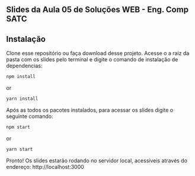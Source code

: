 ## Slides da Aula 05 de Soluções WEB - Eng. Comp SATC

## Instalação

Clone esse repositório ou faça download desse projeto. Acesse o a raiz da pasta com os slides pelo terminal e digite o comando de instalação de dependencias:

```bash
npm install
```

or

```bash
yarn install
```

Após as todos os pacotes instalados, para acessar os slides digite o seguinte comando:

```bash
npm start
```

or

```bash
yarn start
```

Pronto! Os slides estarão rodando no servidor local, acessíveis através do endereço: http://localhost:3000
